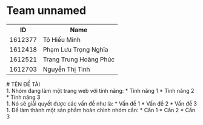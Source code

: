 # Team unnamed

<table id="t01">
  <tr>
    <th>ID</th>
    <th>Name</th> 
  </tr>
  <tr>
    <td>1612377</td>
    <td>Tô Hiếu Minh</td>
  </tr>
  <tr>
    <td>1612418</td>
    <td>Phạm Lưu Trọng Nghĩa</td>
  </tr>
  <tr>
    <td>1612521</td>
    <td>Trang Trung Hoàng Phúc</td>
  </tr>
	 <tr>
    <td>1612703</td>
    <td>Nguyễn Thị Tình</td>
  </tr>
</table>
# TÊN ĐỀ TÀI <br />
1. Nhóm đang làm một trang web với tính năng:
	* Tính năng 1
	* Tính năng 2
	* Tính năng 3 <br />
1. Nó sẽ giải quyết được các vấn đề như là:
	* Vấn đề 1
	* Vấn đề 2
	* Vấn đề 3 <br />
1. Để làm thành một sản phẩm hoàn chỉnh nhóm cần:
	* Cần 1
	* Cần 2
	* Cần 3 <br />
